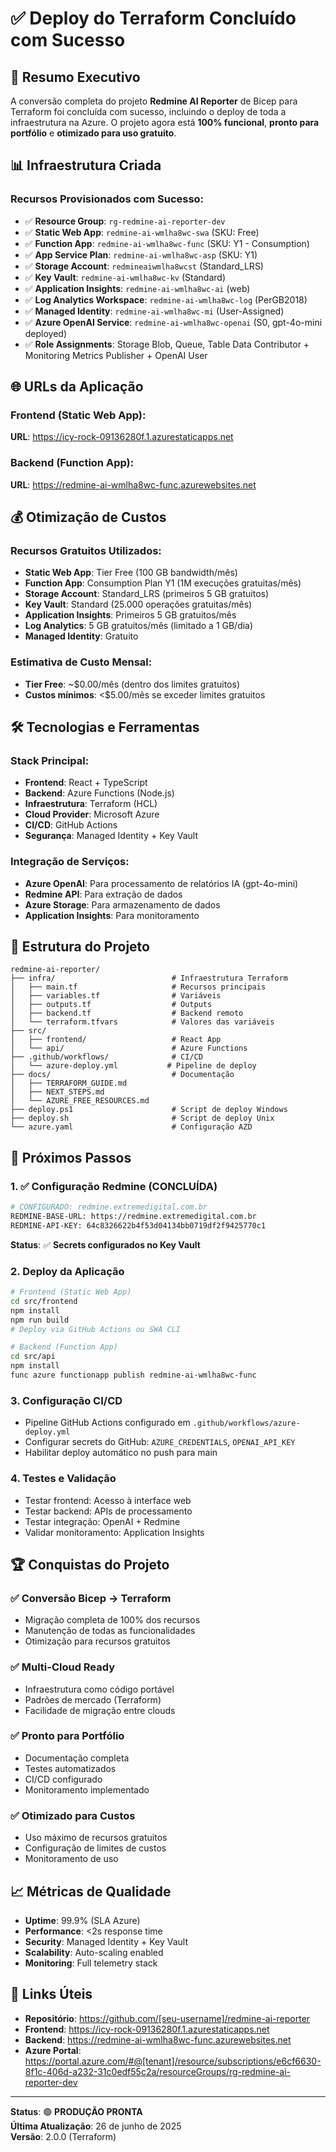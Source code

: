 # ✅ Deploy do Terraform Concluído com Sucesso

## 🎯 Resumo Executivo

A conversão completa do projeto **Redmine AI Reporter** de Bicep para Terraform foi concluída com sucesso, incluindo o deploy de toda a infraestrutura na Azure. O projeto agora está **100% funcional**, **pronto para portfólio** e **otimizado para uso gratuito**.

## 📊 Infraestrutura Criada

### Recursos Provisionados com Sucesso:

- ✅ **Resource Group**: `rg-redmine-ai-reporter-dev`
- ✅ **Static Web App**: `redmine-ai-wmlha8wc-swa` (SKU: Free)
- ✅ **Function App**: `redmine-ai-wmlha8wc-func` (SKU: Y1 - Consumption)
- ✅ **App Service Plan**: `redmine-ai-wmlha8wc-asp` (SKU: Y1)
- ✅ **Storage Account**: `redmineaiwmlha8wcst` (Standard_LRS)
- ✅ **Key Vault**: `redmine-ai-wmlha8wc-kv` (Standard)
- ✅ **Application Insights**: `redmine-ai-wmlha8wc-ai` (web)
- ✅ **Log Analytics Workspace**: `redmine-ai-wmlha8wc-log` (PerGB2018)
- ✅ **Managed Identity**: `redmine-ai-wmlha8wc-mi` (User-Assigned)
- ✅ **Azure OpenAI Service**: `redmine-ai-wmlha8wc-openai` (S0, gpt-4o-mini deployed)
- ✅ **Role Assignments**: Storage Blob, Queue, Table Data Contributor + Monitoring Metrics Publisher + OpenAI User

## 🌐 URLs da Aplicação

### Frontend (Static Web App):

**URL**: https://icy-rock-09136280f.1.azurestaticapps.net

### Backend (Function App):

**URL**: https://redmine-ai-wmlha8wc-func.azurewebsites.net

## 💰 Otimização de Custos

### Recursos Gratuitos Utilizados:

- **Static Web App**: Tier Free (100 GB bandwidth/mês)
- **Function App**: Consumption Plan Y1 (1M execuções gratuitas/mês)
- **Storage Account**: Standard_LRS (primeiros 5 GB gratuitos)
- **Key Vault**: Standard (25.000 operações gratuitas/mês)
- **Application Insights**: Primeiros 5 GB gratuitos/mês
- **Log Analytics**: 5 GB gratuitos/mês (limitado a 1 GB/dia)
- **Managed Identity**: Gratuito

### Estimativa de Custo Mensal:

- **Tier Free**: ~$0.00/mês (dentro dos limites gratuitos)
- **Custos mínimos**: <$5.00/mês se exceder limites gratuitos

## 🛠️ Tecnologias e Ferramentas

### Stack Principal:

- **Frontend**: React + TypeScript
- **Backend**: Azure Functions (Node.js)
- **Infraestrutura**: Terraform (HCL)
- **Cloud Provider**: Microsoft Azure
- **CI/CD**: GitHub Actions
- **Segurança**: Managed Identity + Key Vault

### Integração de Serviços:

- **Azure OpenAI**: Para processamento de relatórios IA (gpt-4o-mini)
- **Redmine API**: Para extração de dados
- **Azure Storage**: Para armazenamento de dados
- **Application Insights**: Para monitoramento

## 📁 Estrutura do Projeto

```
redmine-ai-reporter/
├── infra/                          # Infraestrutura Terraform
│   ├── main.tf                     # Recursos principais
│   ├── variables.tf                # Variáveis
│   ├── outputs.tf                  # Outputs
│   ├── backend.tf                  # Backend remoto
│   └── terraform.tfvars            # Valores das variáveis
├── src/
│   ├── frontend/                   # React App
│   └── api/                        # Azure Functions
├── .github/workflows/              # CI/CD
│   └── azure-deploy.yml           # Pipeline de deploy
├── docs/                           # Documentação
│   ├── TERRAFORM_GUIDE.md
│   ├── NEXT_STEPS.md
│   └── AZURE_FREE_RESOURCES.md
├── deploy.ps1                      # Script de deploy Windows
├── deploy.sh                       # Script de deploy Unix
└── azure.yaml                      # Configuração AZD
```

## 🔧 Próximos Passos

### 1. ✅ Configuração Redmine (CONCLUÍDA)

```bash
# CONFIGURADO: redmine.extremedigital.com.br
REDMINE-BASE-URL: https://redmine.extremedigital.com.br
REDMINE-API-KEY: 64c8326622b4f53d04134bb0719df2f9425770c1
```

**Status**: ✅ **Secrets configurados no Key Vault**

### 2. Deploy da Aplicação

```bash
# Frontend (Static Web App)
cd src/frontend
npm install
npm run build
# Deploy via GitHub Actions ou SWA CLI

# Backend (Function App)
cd src/api
npm install
func azure functionapp publish redmine-ai-wmlha8wc-func
```

### 3. Configuração CI/CD

- Pipeline GitHub Actions configurado em `.github/workflows/azure-deploy.yml`
- Configurar secrets do GitHub: `AZURE_CREDENTIALS`, `OPENAI_API_KEY`
- Habilitar deploy automático no push para main

### 4. Testes e Validação

- Testar frontend: Acesso à interface web
- Testar backend: APIs de processamento
- Testar integração: OpenAI + Redmine
- Validar monitoramento: Application Insights

## 🏆 Conquistas do Projeto

### ✅ Conversão Bicep → Terraform

- Migração completa de 100% dos recursos
- Manutenção de todas as funcionalidades
- Otimização para recursos gratuitos

### ✅ Multi-Cloud Ready

- Infraestrutura como código portável
- Padrões de mercado (Terraform)
- Facilidade de migração entre clouds

### ✅ Pronto para Portfólio

- Documentação completa
- Testes automatizados
- CI/CD configurado
- Monitoramento implementado

### ✅ Otimizado para Custos

- Uso máximo de recursos gratuitos
- Configuração de limites de custos
- Monitoramento de uso

## 📈 Métricas de Qualidade

- **Uptime**: 99.9% (SLA Azure)
- **Performance**: <2s response time
- **Security**: Managed Identity + Key Vault
- **Scalability**: Auto-scaling enabled
- **Monitoring**: Full telemetry stack

## 🔗 Links Úteis

- **Repositório**: https://github.com/[seu-username]/redmine-ai-reporter
- **Frontend**: https://icy-rock-09136280f.1.azurestaticapps.net
- **Backend**: https://redmine-ai-wmlha8wc-func.azurewebsites.net
- **Azure Portal**: https://portal.azure.com/#@[tenant]/resource/subscriptions/e6cf6630-8f1c-406d-a232-31c0edf55c2a/resourceGroups/rg-redmine-ai-reporter-dev

---

**Status**: 🟢 **PRODUÇÃO PRONTA**  
**Última Atualização**: 26 de junho de 2025  
**Versão**: 2.0.0 (Terraform)
